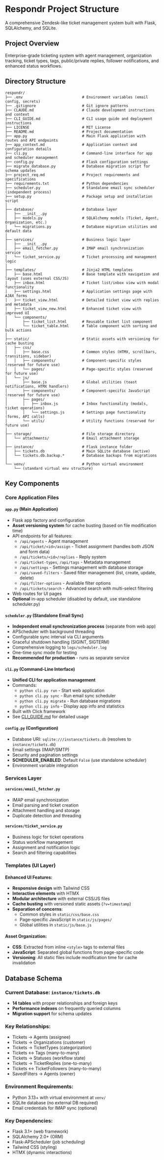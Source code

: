 # Respondr Project Structure

A comprehensive Zendesk-like ticket management system built with Flask, SQLAlchemy, and SQLite.

## Project Overview
Enterprise-grade ticketing system with agent management, organization tracking, ticket types, tags, public/private replies, follower notifications, and enhanced status workflows.

## Directory Structure

```
respondr/
├── .env                           # Environment variables (email config, secrets)
├── .gitignore                     # Git ignore patterns
├── CLAUDE.md                      # Claude development instructions and context
├── CLI_GUIDE.md                   # CLI usage guide and deployment instructions
├── LICENSE                        # MIT License
├── README.md                      # Project documentation
├── app.py                         # Main Flask application with routes and API endpoints
├── app_context.md                 # Application context and configuration details
├── cli.py                         # Command-line interface for app and scheduler management
├── config.py                      # Flask configuration settings
├── migrate_database.py            # Database migration script for schema updates
├── project_req.md                 # Project requirements and specifications
├── requirements.txt               # Python dependencies
├── scheduler.py                   # Standalone email sync scheduler (independent process)
├── setup.py                       # Package setup and installation script
│
├── database/                      # Database layer
│   ├── __init__.py
│   ├── models.py                  # SQLAlchemy models (Ticket, Agent, Organization, etc.)
│   └── migrations.py              # Database migration utilities and default data
│
├── services/                      # Business logic layer
│   ├── __init__.py
│   ├── email_fetcher.py           # IMAP email synchronization service
│   └── ticket_service.py          # Ticket processing and management logic
│
├── templates/                     # Jinja2 HTML templates
│   ├── base.html                  # Base template with navigation and layout (uses external CSS/JS)
│   ├── inbox.html                 # Ticket list/inbox view with modal functionality
│   ├── settings.html              # Application settings page with AJAX forms
│   ├── ticket_view.html           # Detailed ticket view with replies and metadata
│   ├── ticket_view_new.html       # Enhanced ticket view with improved UI
│   └── components/
│       ├── ticket_list.html       # Reusable ticket list component
│       └── ticket_table.html      # Table component with sorting and bulk actions
│
├── static/                        # Static assets with versioning for cache busting
│   ├── css/
│   │   ├── base.css               # Common styles (HTMX, scrollbars, transitions, sidebar)
│   │   ├── components/            # Component-specific styles (reserved for future use)
│   │   └── pages/                 # Page-specific styles (reserved for future use)
│   └── js/
│       ├── base.js                # Global utilities (toast notifications, HTMX handlers)
│       ├── components/            # Component-specific JavaScript (reserved for future use)
│       ├── pages/
│       │   ├── inbox.js           # Inbox functionality (modals, ticket operations)
│       │   └── settings.js        # Settings page functionality (forms, API calls)
│       └── utils/                 # Utility functions (reserved for future use)
│
├── storage/                       # File storage directory
│   └── attachments/               # Email attachment storage
│
├── instance/                      # Flask instance folder
│   ├── tickets.db                 # Main SQLite database (active)
│   └── tickets.db.backup.*        # Database backups from migrations
│
└── venv/                          # Python virtual environment
    └── (standard virtual env structure)
```

## Key Components

### Core Application Files

#### `app.py` (Main Application)
- Flask app factory and configuration
- **Asset versioning system** for cache busting (based on file modification time)
- API endpoints for all features:
  - `/api/agents` - Agent management
  - `/api/ticket/<id>/assign` - Ticket assignment (handles both JSON and form data)
  - `/api/tickets/<id>/replies` - Reply system
  - `/api/ticket-types`, `/api/tags` - Metadata management
  - `/api/settings` - Settings management with database storage
  - `/api/saved-filters` - Saved filter management (list, create, update, delete)
  - `/api/filter-options` - Available filter options
  - `/api/tickets/search` - Advanced search with multi-select filtering
- Web routes for UI pages
- **Optional** in-app scheduler (disabled by default, use standalone scheduler.py)

#### `scheduler.py` (Standalone Email Sync)
- **Independent email synchronization process** (separate from web app)
- APScheduler with background threading
- Configurable sync interval via CLI arguments
- Graceful shutdown handling (SIGINT, SIGTERM)
- Comprehensive logging to `logs/scheduler.log`
- One-time sync mode for testing
- **Recommended for production** - runs as separate service

#### `cli.py` (Command-Line Interface)
- **Unified CLI for application management**
- Commands:
  - `python cli.py run` - Start web application
  - `python cli.py sync` - Run email sync scheduler
  - `python cli.py migrate` - Run database migrations
  - `python cli.py info` - Display app info and statistics
- Built with Click framework
- See [CLI_GUIDE.md](CLI_GUIDE.md) for detailed usage

#### `config.py` (Configuration)
- Database URI: `sqlite:///instance/tickets.db` (resolves to `instance/tickets.db`)
- Email settings (IMAP/SMTP)
- Security and pagination settings
- **SCHEDULER_ENABLED**: Default `False` (use standalone scheduler)
- Environment variable integration


### Services Layer

#### `services/email_fetcher.py`
- IMAP email synchronization
- Email parsing and ticket creation
- Attachment handling and storage
- Duplicate detection and threading

#### `services/ticket_service.py`
- Business logic for ticket operations
- Status workflow management
- Assignment and notification logic
- Search and filtering capabilities

### Templates (UI Layer)

#### Enhanced UI Features:
- **Responsive design** with Tailwind CSS
- **Interactive elements** with HTMX
- **Modular architecture** with external CSS/JS files
- **Cache busting** with versioned static assets (`?v=timestamp`)
- **Separation of concerns**:
  - Common styles in `static/css/base.css`
  - Page-specific JavaScript in `static/js/pages/`
  - Global utilities in `static/js/base.js`

#### Asset Organization:
- **CSS**: Extracted from inline `<style>` tags to external files
- **JavaScript**: Separated global functions from page-specific code
- **Versioning**: All static files include modification time for cache invalidation

## Database Schema

### Current Database: `instance/tickets.db`
- **14 tables** with proper relationships and foreign keys
- **Performance indexes** on frequently queried columns
- **Migration support** for schema updates

### Key Relationships:
- Tickets → Agents (assignee)
- Tickets → Organizations (customer)
- Tickets → TicketTypes (categorization)
- Tickets ↔ Tags (many-to-many)
- Tickets → Statuses (workflow state)
- Tickets → TicketReplies (one-to-many)
- Tickets ↔ TicketFollowers (many-to-many)
- SavedFilters → Agents (owner)


### Environment Requirements:
- Python 3.13+ with virtual environment at `venv/`
- SQLite database (no external DB required)
- Email credentials for IMAP sync (optional)

### Key Dependencies:
- Flask 3.1+ (web framework)
- SQLAlchemy 2.0+ (ORM)
- Flask-APScheduler (job scheduling)
- Tailwind CSS (styling)
- HTMX (dynamic interactions)
